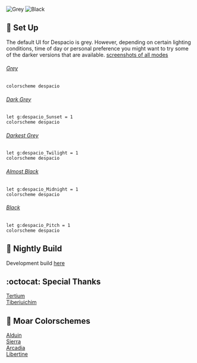 ![Grey](https://user-images.githubusercontent.com/11221489/33701761-1ca694a0-dad5-11e7-8043-b523abfc02cd.png)
![Black](https://user-images.githubusercontent.com/11221489/33701876-c597cd40-dad5-11e7-9ea4-8bcbc7d445d0.png)


:space_invader: Set Up
------
The default UI for Despacio is grey. However, depending on certain lighting conditions, time of day or personal preference you might want to try some of the darker versions that are available. [screenshots of all modes](https://github.com/AlessandroYorba/Despacio/issues/1)

###### [Grey](https://user-images.githubusercontent.com/11221489/33701761-1ca694a0-dad5-11e7-8043-b523abfc02cd.png)
```
colorscheme despacio
```

###### [Dark Grey](https://user-images.githubusercontent.com/11221489/33701807-5795deae-dad5-11e7-8547-c41e97cf6f0b.png)
```
let g:despacio_Sunset = 1
colorscheme despacio 
```

###### [Darkest Grey](https://user-images.githubusercontent.com/11221489/33701841-8e9fb406-dad5-11e7-860c-12147b4033d9.png)
```
let g:despacio_Twilight = 1
colorscheme despacio 
```

###### [Almost Black](https://user-images.githubusercontent.com/11221489/33701856-abd75ede-dad5-11e7-86a9-1ac784a828d4.png)
```
let g:despacio_Midnight = 1
colorscheme despacio 
```

###### [Black](https://user-images.githubusercontent.com/11221489/33701876-c597cd40-dad5-11e7-9ea4-8bcbc7d445d0.png)
```
let g:despacio_Pitch = 1
colorscheme despacio 
```

:crescent_moon: Nightly Build
----------------------------
Development build [here](https://github.com/AlessandroYorba/Despacio/tree/nightly)

:octocat: Special Thanks
-----------------
[Tertium](https://github.com/tertium)<br>
[Tiberiuichim](https://github.com/tiberiuichim)<br>

:octopus: Moar Colorschemes
-------
[Alduin](https://github.com/AlessandroYorba/Alduin)<br>
[Sierra](https://github.com/AlessandroYorba/Sierra)<br>
[Arcadia](https://github.com/AlessandroYorba/Arcadia)<br>
[Libertine](https://github.com/AlessandroYorba/Libertine)<br>
